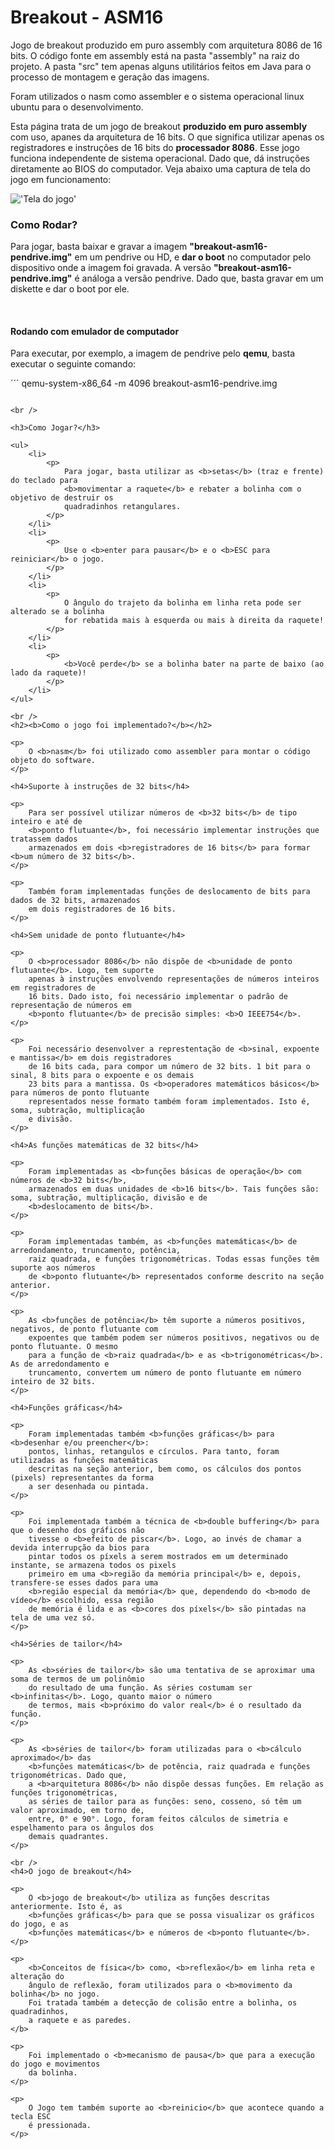 # Breakout - ASM16
<p>
    Jogo de breakout produzido em puro assembly com arquitetura 8086 de 16 bits. O código fonte em assembly está na pasta "assembly" na raiz do projeto. A pasta "src" tem apenas alguns     utilitários feitos em Java para o processo de montagem e geração das imagens.
</p>

<p>
    Foram utilizados o nasm como assembler e o sistema operacional linux ubuntu para o desenvolvimento.
</p>

<p>
    Esta página trata de um jogo de breakout <b>produzido em puro assembly</b> com uso, apanes da 
    arquitetura de 16 bits. O que significa utilizar apenas os registradores e instruções 
    de 16 bits do <b>processador 8086</b>. Esse jogo funciona independente de sistema 
    operacional. Dado que, dá instruções diretamente ao BIOS do computador. Veja abaixo uma 
    captura de tela do jogo em funcionamento:
</p>

!['Tela do jogo'](breakout.png)

<h3>Como Rodar?</h3>

<p>
    Para jogar, basta baixar e gravar a imagem <b>"breakout-asm16-pendrive.img"</b> em um pendrive 
    ou HD, e <b>dar o boot</b> no computador pelo dispositivo onde a imagem foi gravada. A 
    versão <b>"breakout-asm16-pendrive.img"</b> é análoga a versão pendrive. Dado que, basta 
    gravar em um diskette e dar o boot por ele.
</p>

<br />
<h4>Rodando com emulador de computador</h4>

<p>
    Para executar, por exemplo, a imagem de pendrive pelo <b>qemu</b>, basta executar o seguinte comando:
</p>

´´´
qemu-system-x86_64 -m 4096 breakout-asm16-pendrive.img
```

<br />

<h3>Como Jogar?</h3>

<ul>
    <li>
        <p>
            Para jogar, basta utilizar as <b>setas</b> (traz e frente) do teclado para 
            <b>movimentar a raquete</b> e rebater a bolinha com o objetivo de destruir os 
            quadradinhos retangulares.
        </p>
    </li>
    <li>
        <p>
            Use o <b>enter para pausar</b> e o <b>ESC para reiniciar</b> o jogo.
        </p>
    </li>
    <li>
        <p>
            O ângulo do trajeto da bolinha em linha reta pode ser alterado se a bolinha 
            for rebatida mais à esquerda ou mais à direita da raquete!
        </p>
    </li>
    <li>
        <p>
            <b>Você perde</b> se a bolinha bater na parte de baixo (ao lado da raquete)!
        </p>
    </li>
</ul>

<br />
<h2><b>Como o jogo foi implementado?</b></h2>

<p>
    O <b>nasm</b> foi utilizado como assembler para montar o código objeto do software.
</p>

<h4>Suporte à instruções de 32 bits</h4>

<p>
    Para ser possível utilizar números de <b>32 bits</b> de tipo inteiro e até de 
    <b>ponto flutuante</b>, foi necessário implementar instruções que tratassem dados 
    armazenados em dois <b>registradores de 16 bits</b> para formar <b>um número de 32 bits</b>.
</p>

<p>
    Também foram implementadas funções de deslocamento de bits para dados de 32 bits, armazenados 
    em dois registradores de 16 bits.
</p>

<h4>Sem unidade de ponto flutuante</h4>

<p>
    O <b>processador 8086</b> não dispõe de <b>unidade de ponto flutuante</b>. Logo, tem suporte 
    apenas à instruções envolvendo representações de números inteiros em registradores de 
    16 bits. Dado isto, foi necessário implementar o padrão de representação de números em 
    <b>ponto flutuante</b> de precisão simples: <b>O IEEE754</b>.
</p>

<p>
    Foi necessário desenvolver a represtentação de <b>sinal, expoente e mantissa</b> em dois registradores 
    de 16 bits cada, para compor um número de 32 bits. 1 bit para o sinal, 8 bits para o expoente e os demais 
    23 bits para a mantissa. Os <b>operadores matemáticos básicos</b> para números de ponto flutuante 
    representados nesse formato também foram implementados. Isto é, soma, subtração, multiplicação 
    e divisão.
</p>

<h4>As funções matemáticas de 32 bits</h4>

<p>
    Foram implementadas as <b>funções básicas de operação</b> com números de <b>32 bits</b>,  
    armazenados em duas unidades de <b>16 bits</b>. Tais funções são: soma, subtração, multiplicação, divisão e de 
    <b>deslocamento de bits</b>.
</p>

<p>
    Foram implementadas também, as <b>funções matemáticas</b> de arredondamento, truncamento, potência, 
    raiz quadrada, e funções trigonométricas. Todas essas funções têm suporte aos números 
    de <b>ponto flutuante</b> representados conforme descrito na seção anterior.
</p>

<p>
    As <b>funções de potência</b> têm suporte a números positivos, negativos, de ponto flutuante com 
    expoentes que também podem ser números positivos, negativos ou de ponto flutuante. O mesmo 
    para a função de <b>raiz quadrada</b> e as <b>trigonométricas</b>. As de arredondamento e 
    truncamento, convertem um número de ponto flutuante em número inteiro de 32 bits.
</p>

<h4>Funções gráficas</h4>

<p>
    Foram implementadas também <b>funções gráficas</b> para <b>desenhar e/ou preencher</b>: 
    pontos, linhas, retangulos e círculos. Para tanto, foram utilizadas as funções matemáticas 
    descritas na seção anterior, bem como, os cálculos dos pontos (pixels) representantes da forma 
    a ser desenhada ou pintada.
</p>

<p>
    Foi implementada também a técnica de <b>double buffering</b> para que o desenho dos gráficos não 
    tivesse o <b>efeito de piscar</b>. Logo, ao invés de chamar a devida interrupção da bios para 
    pintar todos os píxels a serem mostrados em um determinado instante, se armazena todos os pixels 
    primeiro em uma <b>região da memória principal</b> e, depois, transfere-se esses dados para uma 
    <b>região especial da memória</b> que, dependendo do <b>modo de vídeo</b> escolhido, essa região 
    de memória é lida e as <b>cores dos píxels</b> são pintadas na tela de uma vez só.
</p>

<h4>Séries de tailor</h4>

<p>
    As <b>séries de tailor</b> são uma tentativa de se aproximar uma soma de termos de um polinômio 
    do resultado de uma função. As séries costumam ser <b>infinitas</b>. Logo, quanto maior o número 
    de termos, mais <b>próximo do valor real</b> é o resultado da função.
</p>

<p>
    As <b>séries de tailor</b> foram utilizadas para o <b>cálculo aproximado</b> das 
    <b>funções matemáticas</b> de potência, raiz quadrada e funções trigonométricas. Dado que, 
    a <b>arquitetura 8086</b> não dispõe dessas funções. Em relação as funções trigonométricas, 
    as séries de tailor para as funções: seno, cosseno, só têm um valor aproximado, em torno de, 
    entre, 0° e 90°. Logo, foram feitos cálculos de simetria e espelhamento para os ângulos dos 
    demais quadrantes.
</p>

<br />
<h4>O jogo de breakout</h4>

<p>
    O <b>jogo de breakout</b> utiliza as funções descritas anteriormente. Isto é, as 
    <b>funções gráficas</b> para que se possa visualizar os gráficos do jogo, e as 
    <b>funções matemáticas</b> e números de <b>ponto flutuante</b>.
</p>

<p>
    <b>Conceitos de física</b> como, <b>reflexão</b> em linha reta e alteração do 
    ângulo de reflexão, foram utilizados para o <b>movimento da bolinha</b> no jogo. 
    Foi tratada também a detecção de colisão entre a bolinha, os quadradinhos, 
    a raquete e as paredes.
</b>

<p>
    Foi implementado o <b>mecanismo de pausa</b> que para a execução do jogo e movimentos 
    da bolinha. 
</p>

<p>
    O Jogo tem também suporte ao <b>reinicio</b> que acontece quando a tecla ESC 
    é pressionada.
</p>
